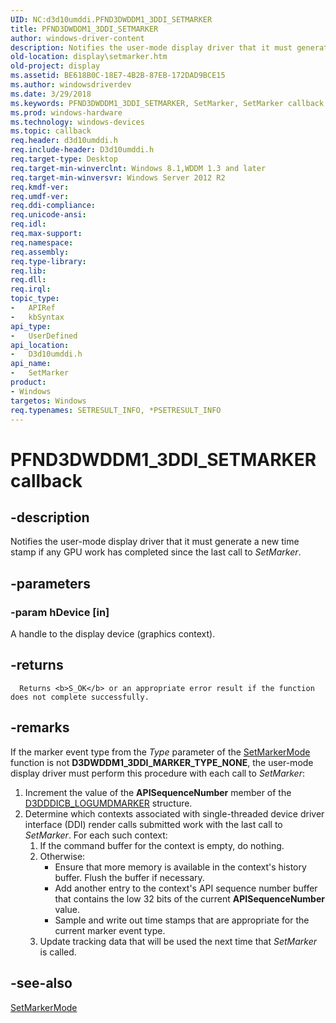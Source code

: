 ```yaml
---
UID: NC:d3d10umddi.PFND3DWDDM1_3DDI_SETMARKER
title: PFND3DWDDM1_3DDI_SETMARKER
author: windows-driver-content
description: Notifies the user-mode display driver that it must generate a new time stamp if any GPU work has completed since the last call to SetMarker.
old-location: display\setmarker.htm
old-project: display
ms.assetid: BE618B0C-18E7-4B2B-87EB-172DAD9BCE15
ms.author: windowsdriverdev
ms.date: 3/29/2018
ms.keywords: PFND3DWDDM1_3DDI_SETMARKER, SetMarker, SetMarker callback function [Display Devices], d3d10umddi/SetMarker, display.setmarker
ms.prod: windows-hardware
ms.technology: windows-devices
ms.topic: callback
req.header: d3d10umddi.h
req.include-header: D3d10umddi.h
req.target-type: Desktop
req.target-min-winverclnt: Windows 8.1,WDDM 1.3 and later
req.target-min-winversvr: Windows Server 2012 R2
req.kmdf-ver: 
req.umdf-ver: 
req.ddi-compliance: 
req.unicode-ansi: 
req.idl: 
req.max-support: 
req.namespace: 
req.assembly: 
req.type-library: 
req.lib: 
req.dll: 
req.irql: 
topic_type:
-	APIRef
-	kbSyntax
api_type:
-	UserDefined
api_location:
-	D3d10umddi.h
api_name:
-	SetMarker
product:
- Windows
targetos: Windows
req.typenames: SETRESULT_INFO, *PSETRESULT_INFO
---
```


# PFND3DWDDM1_3DDI_SETMARKER callback


## -description


Notifies the user-mode display driver that it must generate a new time stamp if any GPU work has completed since the last call to <i>SetMarker</i>.


## -parameters




### -param hDevice [in]

A handle to the display device (graphics context).


## -returns




      Returns <b>S_OK</b> or an appropriate error result if the function does not complete successfully.




## -remarks



If the marker event type from the  <i>Type</i> parameter of the <a href="https://msdn.microsoft.com/18B13509-7692-4336-937C-264B31A6FB78">SetMarkerMode</a> function is not <b>D3DWDDM1_3DDI_MARKER_TYPE_NONE</b>, the user-mode display driver must perform this procedure with each call to <i>SetMarker</i>:

<ol>
<li>Increment the value of the <b>APISequenceNumber</b> member of the <a href="https://msdn.microsoft.com/library/windows/hardware/dn535965">D3DDDICB_LOGUMDMARKER</a> structure.</li>
<li>Determine which contexts associated with single-threaded device driver interface (DDI) render calls submitted work with the last call to <i>SetMarker</i>. For each such context:<ol>
<li>If the command buffer for the context is empty, do nothing.</li>
<li>Otherwise:<ul>
<li>Ensure that more memory is available in the context's history buffer. Flush the buffer if necessary.</li>
<li>Add another entry to the context's API sequence number buffer that contains the low 32 bits of the current <b>APISequenceNumber</b> value.</li>
<li>Sample and write out time stamps that are appropriate for the current marker event type.</li>
</ul>
</li>
<li>Update tracking data that will be used the next time that <i>SetMarker</i> is called.</li>
</ol>
</li>
</ol>



## -see-also




<a href="https://msdn.microsoft.com/18B13509-7692-4336-937C-264B31A6FB78">SetMarkerMode</a>
 

 

